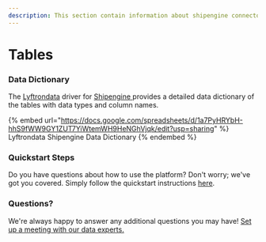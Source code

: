 ```yaml
---
description: This section contain information about shipengine connector tables information
---
```


# Tables

### Data Dictionary

The [Lyftrondata](https://www.lyftrondata.com/) driver for [Shipengine](https://www.lyftrondata.com/integration/shipengine/)[ ](https://www.lyftrondata.com/integration/shipengine/)provides a detailed data dictionary of the tables with data types and column names.

{% embed url="https://docs.google.com/spreadsheets/d/1a7PyHRYbH-hhS9fWW9GY1ZUT7YiWtemWH9HeNGhVjqk/edit?usp=sharing" %}
Lyftrondata Shipengine Data Dictionary
{% endembed %}

### Quickstart Steps

Do you have questions about how to use the platform? Don't worry; we've got you covered. Simply follow the quickstart instructions [here](../../../../quickstart-steps.md).

### Questions? <a href="#questions" id="questions"></a>

We're always happy to answer any additional questions you may have! [Set up a meeting with our data experts.](https://www.lyftrondata.com/book-a-meeting/)

